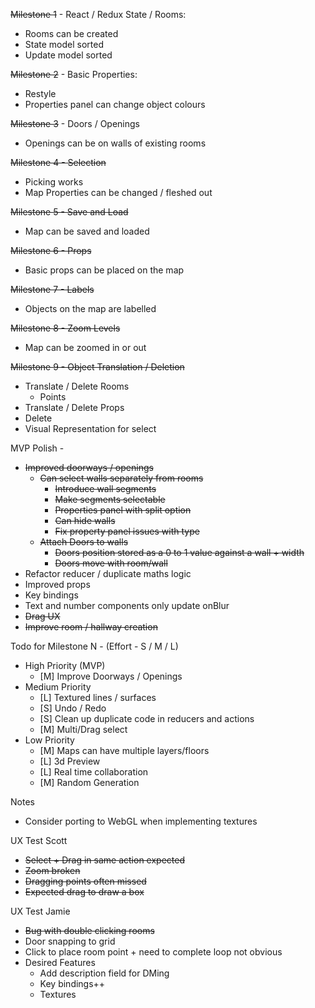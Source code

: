 ~~Milestone 1~~ - React / Redux State / Rooms:
* Rooms can be created
* State model sorted
* Update model sorted

~~Milestone 2~~ - Basic Properties:
* Restyle
* Properties panel can change object colours

~~Milestone 3~~ - Doors / Openings
* Openings can be on walls of existing rooms

~~Milestone 4 - Selection~~
* Picking works
* Map Properties can be changed / fleshed out 

~~Milestone 5 - Save and Load~~
* Map can be saved and loaded

~~Milestone 6 - Props~~
* Basic props can be placed on the map

~~Milestone 7 - Labels~~
* Objects on the map are labelled

~~Milestone 8 - Zoom Levels~~
* Map can be zoomed in or out 

~~Milestone 9 - Object Translation / Deletion~~
* Translate / Delete Rooms
    * Points
* Translate / Delete Props
* Delete
* Visual Representation for select

MVP Polish - 
* ~~Improved doorways / openings~~
    * ~~Can select walls separately from rooms~~
        * ~~Introduce wall segments~~
        * ~~Make segments selectable~~
        * ~~Properties panel with split option~~
        * ~~Can hide walls~~
        * ~~Fix property panel issues with type~~  
    * ~~Attach Doors to walls~~
        * ~~Doors position stored as a 0 to 1 value against a wall + width~~
        * ~~Doors move with room/wall~~ 
* Refactor reducer / duplicate maths logic
* Improved props
* Key bindings
* Text and number components only update onBlur
* ~~Drag UX~~
* ~~Improve room / hallway creation~~

Todo for Milestone N - (Effort - S / M / L)
* High Priority (MVP)
    * [M] Improve Doorways / Openings
* Medium Priority
    * [L] Textured lines / surfaces
    * [S] Undo / Redo
    * [S] Clean up duplicate code in reducers and actions
    * [M] Multi/Drag select
* Low Priority
    * [M] Maps can have multiple layers/floors
    * [L] 3d Preview
    * [L] Real time collaboration
    * [M] Random Generation
    
Notes 
* Consider porting to WebGL when implementing textures

UX Test Scott
* ~~Select + Drag in same action expected~~
* ~~Zoom broken~~
* ~~Dragging points often missed~~
* ~~Expected drag to draw a box~~

UX Test Jamie
* ~~Bug with double clicking rooms~~
* Door snapping to grid
* Click to place room point + need to complete loop not obvious
* Desired Features 
    * Add description field for DMing
    * Key bindings++
    * Textures